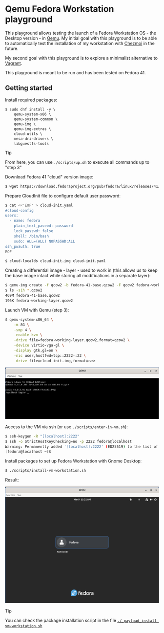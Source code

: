 # Qemu Fedora Workstation playground

This playground allows testing the launch of a Fedora Workstation OS - the Desktop version - in [Qemu](https://en.wikipedia.org/wiki/QEMU).
My initial goal with this playground is to be able to automatically test the installation of my workstation with [Chezmoi](https://www.chezmoi.io) in the future.

My second goal with this playground is to explore a minimalist alternative to [Vagrant](https://en.wikipedia.org/wiki/Vagrant_(software)).

This playground is meant to be run and has been tested on Fedora 41.

## Getting started

Install required packages:

```
$ sudo dnf install -y \
    qemu-system-x86 \
    qemu-system-common \
    qemu-img \
    qemu-img-extras \
    cloud-utils \
    mesa-dri-drivers \
    libguestfs-tools
```

> [!TIP]
> From here, you can use `./scripts/up.sh` to execute all commands up to "step 3"

Download Fedora 41 "cloud" version image:

```sh
$ wget https://download.fedoraproject.org/pub/fedora/linux/releases/41/Cloud/x86_64/images/Fedora-Cloud-Base-Generic-41-1.4.x86_64.qcow2 -O fedora-41-base.qcow2
```

Prepare CloudInit file to configure default user password:

```sh
$ cat <<'EOF' > cloud-init.yaml
#cloud-config
users:
  - name: fedora
    plain_text_passwd: password
    lock_passwd: false
    shell: /bin/bash
    sudo: ALL=(ALL) NOPASSWD:ALL
ssh_pwauth: true
EOF
```

```sh
$ cloud-localds cloud-init.img cloud-init.yaml
```

Creating a differential image - layer - used to work in (this allows us to keep the base image intact while storing all modifications in a separate layer):

```sh
$ qemu-img create -f qcow2 -b fedora-41-base.qcow2 -F qcow2 fedora-working-layer.qcow2
$ ls -s1h *.qcow2
469M fedora-41-base.qcow2
196K fedora-working-layer.qcow2
```

Launch VM with Qemu (step 3):

```sh
$ qemu-system-x86_64 \
    -m 8G \
    -smp 4 \
    -enable-kvm \
    -drive file=fedora-working-layer.qcow2,format=qcow2 \
    -device virtio-vga-gl \
    -display gtk,gl=on \
    -nic user,hostfwd=tcp::2222-:22 \
    -drive file=cloud-init.img,format=raw
```

<img src="qemu-screenshot1.png" />

Access to the VM via ssh (or use `./scripts/enter-in-vm.sh`):

```sh
$ ssh-keygen -R "[localhost]:2222"
$ ssh -o StrictHostKeyChecking=no -p 2222 fedora@localhost
Warning: Permanently added '[localhost]:2222' (ED25519) to the list of known hosts.
[fedora@localhost ~]$
```

Install packages to set up Fedora Workstation with Gnome Desktop:

```sh
$ ./scripts/install-vm-workstation.sh
```

Result:

<img src="qemu-screenshot2.png" />

> [!TIP]
> You can check the package installation script in the file [`./_payload_install-vm-workstation.sh`](./_payload_install-vm-workstation.sh)
